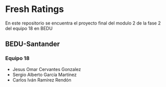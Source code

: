 # Fresh Ratings
En este repositorio se encuentra el proyecto final del modulo 2 de la fase 2 del equipo 18 en BEDU
## BEDU-Santander
### Equipo 18
- Jesus Omar Cervantes Gonzalez
- Sergio Alberto García Martínez
- Carlos Iván Ramírez Rendón

